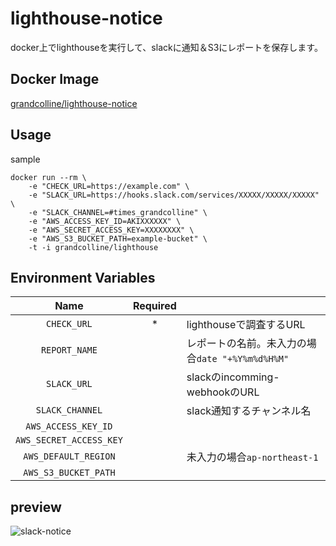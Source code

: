 # lighthouse-notice

docker上でlighthouseを実行して、slackに通知＆S3にレポートを保存します。

## Docker Image

[grandcolline/lighthouse-notice](https://hub.docker.com/r/grandcolline/lighthouse-notice/)

## Usage

sample
```
docker run --rm \
	-e "CHECK_URL=https://example.com" \
	-e "SLACK_URL=https://hooks.slack.com/services/XXXXX/XXXXX/XXXXX" \
	-e "SLACK_CHANNEL=#times_grandcolline" \
	-e "AWS_ACCESS_KEY_ID=AKIXXXXXX" \
	-e "AWS_SECRET_ACCESS_KEY=XXXXXXXX" \
	-e "AWS_S3_BUCKET_PATH=example-bucket" \
	-t -i grandcolline/lighthouse
```

## Environment Variables

|Name|Required||
|:-:|:-:|:-|
|`CHECK_URL`|*|lighthouseで調査するURL|
|`REPORT_NAME`||レポートの名前。未入力の場合`date "+%Y%m%d%H%M"`|
|`SLACK_URL`||slackのincomming-webhookのURL|
|`SLACK_CHANNEL`||slack通知するチャンネル名|
|`AWS_ACCESS_KEY_ID`|||
|`AWS_SECRET_ACCESS_KEY`|||
|`AWS_DEFAULT_REGION`||未入力の場合`ap-northeast-1`|
|`AWS_S3_BUCKET_PATH`|||

## preview

![slack-notice](https://github.com/grandcolline/lighthouse-notice/blob/images/slack-notice.png)

